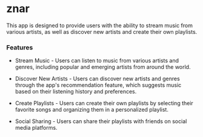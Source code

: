# znar

This app is designed to provide users with the ability to stream music from various artists, as well as discover new artists and create their own playlists.

### Features

- Stream Music - Users can listen to music from various artists and genres, including popular and emerging artists from around the world.

- Discover New Artists - Users can discover new artists and genres through the app's recommendation feature, which suggests music based on their listening history and preferences.

- Create Playlists - Users can create their own playlists by selecting their favorite songs and organizing them in a personalized playlist.

- Social Sharing - Users can share their playlists with friends on social media platforms.
